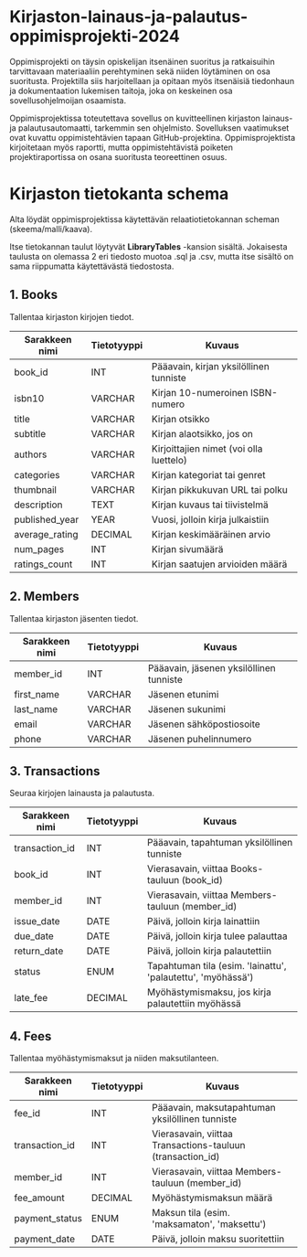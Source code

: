 # Kirjaston-lainaus-ja-palautus-oppimisprojekti-2024

Oppimisprojekti on täysin opiskelijan itsenäinen suoritus ja ratkaisuihin tarvittavaan materiaaliin perehtyminen sekä niiden löytäminen on osa suoritusta. Projektilla siis harjoitellaan ja opitaan myös itsenäisiä tiedonhaun ja dokumentaation lukemisen taitoja, joka on keskeinen osa sovellusohjelmoijan osaamista. 

Oppimisprojektissa toteutettava sovellus on kuvitteellinen kirjaston lainaus- ja palautusautomaatti, tarkemmin sen ohjelmisto. Sovelluksen vaatimukset ovat kuvattu oppimistehtävien tapaan GitHub-projektina. Oppimisprojektista kirjoitetaan myös raportti, mutta oppimistehtävistä poiketen projektiraportissa on osana suoritusta teoreettinen osuus. 

# Kirjaston tietokanta schema
Alta löydät oppimisprojektissa käytettävän relaatiotietokannan scheman (skeema/malli/kaava).

Itse tietokannan taulut löytyvät **LibraryTables** -kansion sisältä. Jokaisesta taulusta on olemassa 2 eri tiedosto muotoa .sql ja .csv, mutta itse sisältö on sama riippumatta käytettävästä tiedostosta.

## 1. Books
Tallentaa kirjaston kirjojen tiedot.

| Sarakkeen nimi    | Tietotyyppi | Kuvaus                                 |
|-------------------|-------------|----------------------------------------|
| book_id           | INT         | Pääavain, kirjan yksilöllinen tunniste |
| isbn10            | VARCHAR     | Kirjan 10-numeroinen ISBN-numero       |
| title             | VARCHAR     | Kirjan otsikko                         |
| subtitle          | VARCHAR     | Kirjan alaotsikko, jos on              |
| authors           | VARCHAR     | Kirjoittajien nimet (voi olla luettelo) |
| categories        | VARCHAR     | Kirjan kategoriat tai genret           |
| thumbnail         | VARCHAR     | Kirjan pikkukuvan URL tai polku        |
| description       | TEXT        | Kirjan kuvaus tai tiivistelmä          |
| published_year    | YEAR        | Vuosi, jolloin kirja julkaistiin       |
| average_rating    | DECIMAL     | Kirjan keskimääräinen arvio            |
| num_pages         | INT         | Kirjan sivumäärä                       |
| ratings_count     | INT         | Kirjan saatujen arvioiden määrä        |

## 2. Members
Tallentaa kirjaston jäsenten tiedot.

| Sarakkeen nimi    | Tietotyyppi | Kuvaus                                 |
|-------------------|-------------|----------------------------------------|
| member_id         | INT         | Pääavain, jäsenen yksilöllinen tunniste |
| first_name        | VARCHAR     | Jäsenen etunimi                        |
| last_name         | VARCHAR     | Jäsenen sukunimi                       |
| email             | VARCHAR     | Jäsenen sähköpostiosoite               |
| phone             | VARCHAR     | Jäsenen puhelinnumero                  |

## 3. Transactions
Seuraa kirjojen lainausta ja palautusta.

| Sarakkeen nimi    | Tietotyyppi | Kuvaus                                 |
|-------------------|-------------|----------------------------------------|
| transaction_id    | INT         | Pääavain, tapahtuman yksilöllinen tunniste |
| book_id           | INT         | Vierasavain, viittaa Books-tauluun (book_id) |
| member_id         | INT         | Vierasavain, viittaa Members-tauluun (member_id) |
| issue_date        | DATE        | Päivä, jolloin kirja lainattiin        |
| due_date          | DATE        | Päivä, jolloin kirja tulee palauttaa   |
| return_date       | DATE        | Päivä, jolloin kirja palautettiin      |
| status            | ENUM        | Tapahtuman tila (esim. 'lainattu', 'palautettu', 'myöhässä') |
| late_fee          | DECIMAL     | Myöhästymismaksu, jos kirja palautettiin myöhässä |

## 4. Fees
Tallentaa myöhästymismaksut ja niiden maksutilanteen.

| Sarakkeen nimi    | Tietotyyppi | Kuvaus                                 |
|-------------------|-------------|----------------------------------------|
| fee_id            | INT         | Pääavain, maksutapahtuman yksilöllinen tunniste |
| transaction_id    | INT         | Vierasavain, viittaa Transactions-tauluun (transaction_id) |
| member_id         | INT         | Vierasavain, viittaa Members-tauluun (member_id) |
| fee_amount        | DECIMAL     | Myöhästymismaksun määrä                |
| payment_status    | ENUM        | Maksun tila (esim. 'maksamaton', 'maksettu') |
| payment_date      | DATE        | Päivä, jolloin maksu suoritettiin      |

